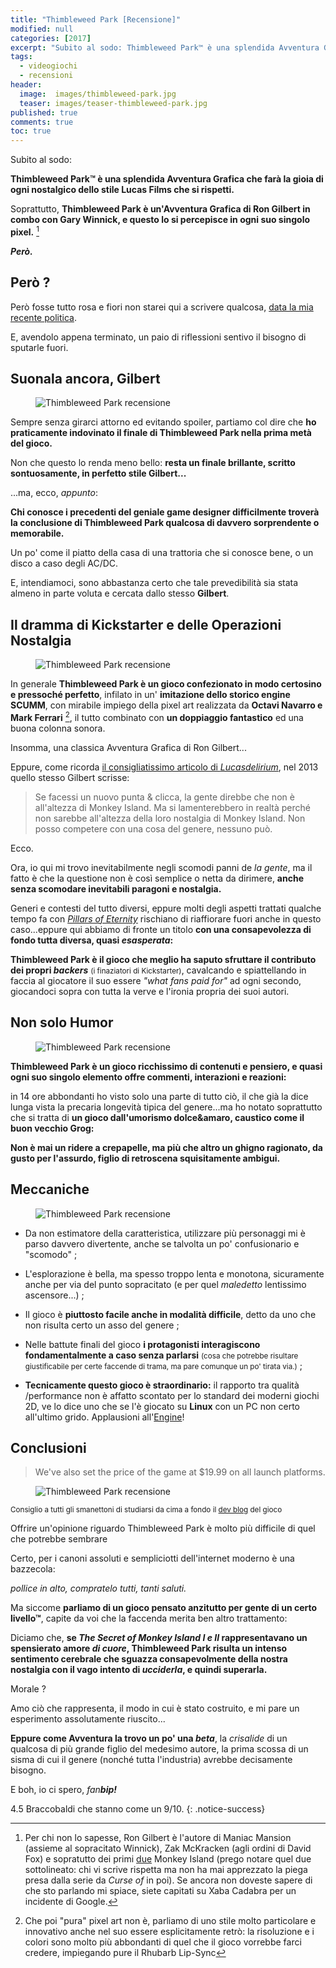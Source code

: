 ```yaml
---
title: "Thimbleweed Park [Recensione]"
modified: null
categories: [2017]
excerpt: "Subito al sodo: Thimbleweed Park™ è una splendida Avventura Grafica che farà la gioia di ogni nostalgico dello stile Lucas Films che si rispetti..."
tags:
  - videogiochi
  - recensioni
header:  
  image:  images/thimbleweed-park.jpg
  teaser: images/teaser-thimbleweed-park.jpg 
published: true
comments: true
toc: true
---
```


Subito al sodo:

**Thimbleweed Park™ è una splendida Avventura Grafica che farà la gioia di ogni nostalgico dello stile Lucas Films che si rispetti.**

Soprattutto, **Thimbleweed Park è un'Avventura Grafica di Ron Gilbert in combo con Gary Winnick, e questo lo si percepisce in ogni suo singolo pixel.** [^RonGilbert]

[^RonGilbert]: Per chi non lo sapesse, Ron Gilbert è l'autore di Maniac Mansion (assieme al sopracitato Winnick), Zak McKracken (agli ordini di David Fox) e sopratutto dei primi <u>due</u> Monkey Island  (prego notare quel due sottolineato: chi vi scrive rispetta ma non ha mai apprezzato la piega presa dalla serie da <i>Curse of</i> in poi). Se ancora non doveste sapere di che sto parlando mi spiace, siete capitati su Xaba Cadabra per un incidente di Google.

**_Però._**

## Però ?

Però fosse tutto rosa e fiori non starei qui a scrivere qualcosa, [data la mia recente politica](/2017/pausetta/). 

E, avendolo appena terminato, un paio di riflessioni sentivo il bisogno di sputarle fuori.

## Suonala ancora, Gilbert

<figure>
<img src='https://images.grumpygamer.com/boombox.gif' alt='Thimbleweed Park recensione'>
</figure>

Sempre senza girarci attorno ed evitando spoiler, partiamo col dire che **ho praticamente indovinato il finale di Thimbleweed Park nella prima metà del gioco.**

Non che questo lo renda meno bello: **resta un finale brillante, scritto sontuosamente, in perfetto stile Gilbert...**

...ma, ecco, _appunto_:

**Chi conosce i precedenti del geniale game designer difficilmente troverà la conclusione di Thimbleweed Park qualcosa di davvero sorprendente o memorabile.** 

Un po' come il piatto della casa di una trattoria che si conosce bene, o un disco a caso degli AC/DC.

E, intendiamoci, sono abbastanza certo che tale prevedibilità sia stata almeno in parte voluta e cercata dallo stesso **Gilbert**.

## Il dramma di Kickstarter e delle Operazioni Nostalgia

<figure>
<img src='https://storage.googleapis.com/images.thimbleweedpark.com/ThimbleweedParkKeyArtMay2016.png' alt='Thimbleweed Park recensione'>
</figure>

In generale **Thimbleweed Park è un gioco confezionato in modo certosino e pressoché perfetto**, infilato in un' **imitazione dello storico engine SCUMM**, con mirabile impiego della pixel art realizzata da **Octavi Navarro e Mark Ferrari** [^pixelart], il tutto combinato con **un doppiaggio fantastico** ed una buona colonna sonora.

[^pixelart]:  Che poi "pura" pixel art non è, parliamo di uno stile molto particolare e innovativo anche nel suo essere esplicitamente retrò: la risoluzione e i colori sono molto più abbondanti di quel che il gioco vorrebbe farci credere, impiegando pure il Rhubarb Lip-Sync

Insomma, una classica Avventura Grafica di Ron Gilbert...

Eppure, come ricorda [il consigliatissimo articolo di _Lucasdelirium_](https://www.lucasdelirium.it/tpscheda.php), nel 2013 quello stesso Gilbert scrisse:

> Se facessi un nuovo punta & clicca, la gente direbbe che non è all'altezza di Monkey Island. Ma si lamenterebbero in realtà perché non sarebbe all'altezza della loro nostalgia di Monkey Island. Non posso competere con una cosa del genere, nessuno può.

Ecco. 

Ora, io qui mi trovo inevitabilmente negli scomodi panni de _la gente_, ma il fatto è che la questione non è così semplice o netta da dirimere, **anche senza scomodare inevitabili paragoni e nostalgia.**

Generi e contesti del tutto diversi, eppure molti degli aspetti trattati qualche tempo fa con [_Pillars of Eternity_](/2016/pillars-of-eternity-recensione/) rischiano di riaffiorare fuori anche in questo caso...eppure qui abbiamo di fronte un titolo **con una consapevolezza di fondo tutta diversa, quasi _esasperata_:**

**Thimbleweed Park è il gioco che meglio ha saputo sfruttare il contributo dei propri _backers_** <small>(i finaziatori di Kickstarter)</small>, cavalcando e spiattellando in faccia al giocatore il suo essere _"what fans paid for"_ ad ogni secondo, giocandoci sopra con tutta la verve e l'ironia propria dei suoi autori.

## Non solo Humor 

<figure>
<img src='https://storage.googleapis.com/images.thimbleweedpark.com/www/character_ransome.png' alt='Thimbleweed Park recensione'>
</figure>

**Thimbleweed Park è un gioco ricchissimo di contenuti e pensiero, e quasi ogni suo singolo elemento offre commenti, interazioni e reazioni:** 

in 14 ore abbondanti ho visto solo una parte di tutto ciò, il che già la dice lunga vista la precaria longevità tipica del genere...ma ho notato soprattutto che si tratta di **un gioco dall'umorismo dolce&amaro, caustico come il buon vecchio Grog:** 

**Non è mai un ridere a crepapelle, ma più che altro un ghigno ragionato, da gusto per l'assurdo, figlio di retroscena squisitamente ambigui.**

## Meccaniche

<figure>
<img src='https://storage.googleapis.com/images.thimbleweedpark.com/radio_podcast.png' alt='Thimbleweed Park recensione'>
</figure>

- Da non estimatore della caratteristica, utilizzare più personaggi mi è parso davvero divertente, anche se talvolta un po' confusionario e "scomodo" ;

- L'esplorazione è bella, ma spesso troppo lenta e monotona, sicuramente anche per via del punto sopracitato (e per quel _maledetto_ lentissimo ascensore...) ;

- Il gioco è **piuttosto facile anche in modalità difficile**, detto da uno che non risulta certo un asso del genere ;

- Nelle battute finali del gioco **i protagonisti interagiscono fondamentalmente a caso senza parlarsi** <small>(cosa che potrebbe risultare giustificabile per certe faccende di trama, ma pare comunque un po' tirata via.)</small> ;

-  **Tecnicamente questo gioco è straordinario:** il rapporto tra qualità /performance non è affatto scontato per lo standard dei moderni giochi 2D, ve lo dice uno che se l'è giocato su **Linux** con un PC non certo all'ultimo grido. Applausioni all'[Engine](https://blog.thimbleweedpark.com/roadmap1)!

## Conclusioni

> We've also set the price of the game at $19.99 on all launch platforms.

<figure>
<img src='https://storage.googleapis.com/images.thimbleweedpark.com/20_bucks.png' alt='Thimbleweed Park recensione'>
</figure>

<small>Consiglio a tutti gli smanettoni di studiarsi da cima a fondo il [dev blog](https://blog.thimbleweedpark.com/) del gioco</small>

Offrire un'opinione riguardo Thimbleweed Park è molto più difficile di quel che potrebbe sembrare 

Certo, per i canoni assoluti e sempliciotti dell'internet moderno è una bazzecola: 

_pollice in alto, compratelo tutti, tanti saluti._

Ma siccome **parliamo di un gioco pensato anzitutto per gente di un certo livello™**, capite da voi che la faccenda merita ben altro trattamento:

Diciamo che, **se _The Secret of Monkey Island I e II_ rappresentavano un spensierato amore _di cuore_, Thimbleweed Park risulta un intenso sentimento cerebrale che sguazza consapevolmente della nostra nostalgia con il vago intento di _ucciderla_, e quindi superarla.**

Morale ? 

Amo ciò che rappresenta, il modo in cui è stato costruito, e mi pare un esperimento assolutamente riuscito...

**Eppure come Avventura la trovo un po' una _beta_**, la _crisalide_ di un qualcosa di più grande figlio del medesimo autore, la prima scossa di un sisma di cui il genere (nonché tutta l'industria) avrebbe decisamente bisogno.

E boh, io ci spero, _fan***bip!***_

4.5 Braccobaldi che stanno come un 9/10.
{: .notice-success} 

<div class="hreview" style="display: none;">
<span class="item"> <span style="font-size: xx-small;"><span style="font-family: &quot;trebuchet ms&quot; , sans-serif;"><span class="fn">Thimbleweed Park </span><br /> </span></span></span><span style="font-size: xx-small;"><span style="font-family: &quot;trebuchet ms&quot; , sans-serif;"> Recensito da: <span class="reviewer">Andrea Corinti</span> Data: <span class="dtreviewed">Mag 9 2017<br /> </span> Voto: <span class="rating">4.5</span></span></span></div>